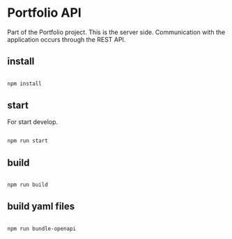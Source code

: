 # Portfolio API

Part of the Portfolio project. This is the server side. Communication with the application occurs through the REST API.

## install

```bash

npm install

```

## start

For start develop.

```bash

npm run start

```

## build

```bash

npm run build

```

## build yaml files

```bash

npm run bundle-openapi

```
